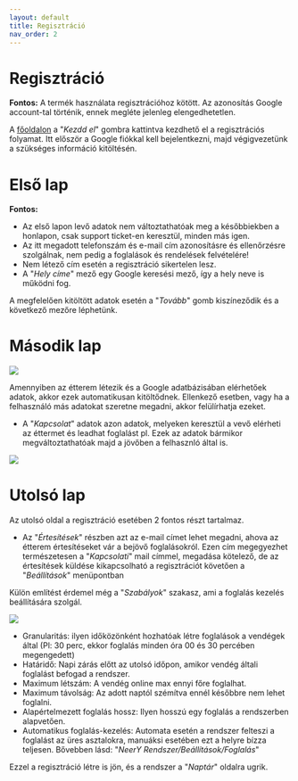 ```yaml
---
layout: default
title: Regisztráció
nav_order: 2
---
```

# Regisztráció
**Fontos:** A termék használata regisztrációhoz kötött. Az azonosítás Google account-tal történik, ennek megléte jelenleg elengedhetetlen.

A [főoldalon](https://places.neery.net) a "_Kezdd el_" gombra kattintva kezdhető el a regisztrációs folyamat. Itt először a Google fiókkal kell bejelentkezni, majd végigvezetünk a szükséges információ kitöltésén.

# Első lap

**Fontos:**
* Az első lapon levő adatok nem változtathatóak meg a későbbiekben a honlapon, csak support ticket-en keresztül, minden más igen. 
* Az itt megadott telefonszám és e-mail cím azonosításre és ellenőrzésre szolgálnak, nem pedig a foglalások és rendelések felvételére! 
* Nem létező cím esetén a regisztráció sikertelen lesz.
* A "_Hely címe_" mező egy Google keresési mező, így a hely neve is működni fog.

A megfelelően kitöltött adatok esetén a "_Tovább_" gomb kiszíneződik és a következő mezőre léphetünk.

# Második lap

![](../../assets/images/onboarding/screen_1.png)

Amennyiben az étterem létezik és a Google adatbázisában elérhetőek adatok, akkor ezek automatikusan kitöltődnek. Ellenkező esetben, vagy ha a felhasználó más adatokat szeretne megadni, akkor felülírhatja ezeket.
* A "_Kapcsolat_" adatok azon adatok, melyeken keresztül a vevő elérheti az éttermet és leadhat foglalást pl. Ezek az adatok bármikor megváltoztathatóak majd a jövőben a felhasznló által is.

![](../../assets/images/onboarding/screen_2.png)

# Utolsó lap

Az utolsó oldal a regisztráció esetében 2 fontos részt tartalmaz.

* Az "_Értesítések_" részben azt az e-mail címet lehet megadni, ahova az étterem értesítéseket vár a bejövő foglalásokról. Ezen cím megegyezhet természetesen a "_Kapcsolati_" mail címmel, megadása kötelező, de az értesítések küldése kikapcsolható a regisztrációt követően a "_Beállítások_" menüpontban

Külön említést érdemel még a "_Szabályok_" szakasz, ami a foglalás kezelés beállítására szolgál. 

![](../../assets/images/onboarding/screen_3.png)

* Granularitás: ilyen időközönként hozhatóak létre foglalások a vendégek által (Pl: 30 perc, ekkor foglalás minden óra 00 és 30 percében megengedett)
* Határidő: Napi zárás előtt az utolsó időpon, amikor vendég általi foglalást befogad a rendszer.
* Maximum létszám: A vendég online max ennyi főre foglalhat.
* Maximum távolság: Az adott naptól szémítva ennél későbbre nem lehet foglalni.
* Alapértelmezett foglalás hossz: Ilyen hosszú egy foglalás a rendszerben alapvetően.
* Automatikus foglalás-kezelés: Automata esetén a rendszer felteszi a foglalást az üres asztalokra, manuáksi esetében ezt a helyre bízza teljesen. Bővebben lásd: "_NeerY Rendszer/Beállítások/Foglalás_"

Ezzel a regisztráció létre is jön, és a rendszer a "_Naptár_" oldalra ugrik.
